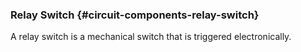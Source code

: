 ### Relay Switch {#circuit-components-relay-switch}

A relay switch is a mechanical switch that is triggered electronically.

